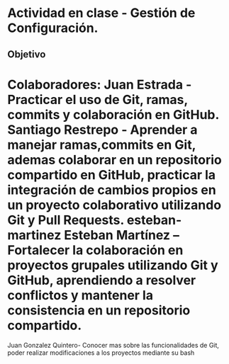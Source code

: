 # Actividad en clase - Gestión de Configuración.
## Objetivo
Colaboradores:
Juan Estrada - Practicar el uso de Git, ramas, commits y colaboración en GitHub.
Santiago Restrepo - Aprender a manejar ramas,commits en Git, ademas colaborar en un repositorio compartido en GitHub, practicar la integración de cambios propios en un proyecto colaborativo utilizando Git y Pull Requests.
 esteban-martinez
Esteban Martínez – Fortalecer la colaboración en proyectos grupales utilizando Git y GitHub, aprendiendo a resolver conflictos y mantener la consistencia en un repositorio compartido.
=======
Juan Gonzalez Quintero- Conocer mas sobre las funcionalidades de Git, poder realizar modificaciones a los proyectos mediante su bash
